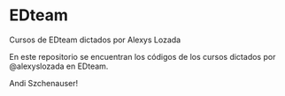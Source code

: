# EDteam
Cursos de EDteam dictados por Alexys Lozada

En este repositorio se encuentran los códigos de los cursos dictados por @alexyslozada en EDteam.

Andi Szchenauser!
